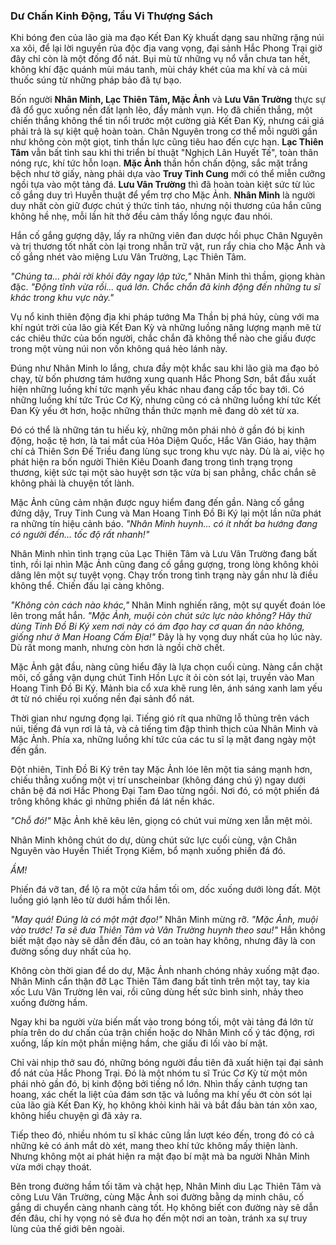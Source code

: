 ### Dư Chấn Kinh Động, Tẩu Vi Thượng Sách

Khi bóng đen của lão già ma đạo Kết Đan Kỳ khuất dạng sau những rặng núi xa xôi, để lại lời nguyền rủa độc địa vang vọng, đại sảnh Hắc Phong Trại giờ đây chỉ còn là một đống đổ nát. Bụi mù từ những vụ nổ vẫn chưa tan hết, không khí đặc quánh mùi máu tanh, mùi cháy khét của ma khí và cả mùi thuốc súng từ những pháp bảo đã tự bạo.

Bốn người **Nhân Minh, Lạc Thiên Tâm, Mặc Ảnh** và **Lưu Vân Trường** thực sự đã đổ gục xuống nền đất lạnh lẽo, đầy mảnh vụn. Họ đã chiến thắng, một chiến thắng không thể tin nổi trước một cường giả Kết Đan Kỳ, nhưng cái giá phải trả là sự kiệt quệ hoàn toàn. Chân Nguyên trong cơ thể mỗi người gần như không còn một giọt, tinh thần lực cũng tiêu hao đến cực hạn. **Lạc Thiên Tâm** vẫn bất tỉnh sau khi thi triển bí thuật "Nghịch Lân Huyết Tế", toàn thân nóng rực, khí tức hỗn loạn. **Mặc Ảnh** thần hồn chấn động, sắc mặt trắng bệch như tờ giấy, nàng phải dựa vào **Truy Tinh Cung** mới có thể miễn cưỡng ngồi tựa vào một tảng đá. **Lưu Vân Trường** thì đã hoàn toàn kiệt sức từ lúc cố gắng duy trì Huyễn thuật để yểm trợ cho Mặc Ảnh. **Nhân Minh** là người duy nhất còn giữ được chút ý thức tỉnh táo, nhưng nội thương của hắn cũng không hề nhẹ, mỗi lần hít thở đều cảm thấy lồng ngực đau nhói.

Hắn cố gắng gượng dậy, lấy ra những viên đan dược hồi phục Chân Nguyên và trị thương tốt nhất còn lại trong nhẫn trữ vật, run rẩy chia cho Mặc Ảnh và cố gắng nhét vào miệng Lưu Vân Trường, Lạc Thiên Tâm.

_"Chúng ta... phải rời khỏi đây ngay lập tức,"_ Nhân Minh thì thầm, giọng khàn đặc. _"Động tĩnh vừa rồi... quá lớn. Chắc chắn đã kinh động đến những tu sĩ khác trong khu vực này."_

Vụ nổ kinh thiên động địa khi pháp tướng Ma Thần bị phá hủy, cùng với ma khí ngút trời của lão già Kết Đan Kỳ và những luồng năng lượng mạnh mẽ từ các chiêu thức của bốn người, chắc chắn đã không thể nào che giấu được trong một vùng núi non vốn không quá hẻo lánh này.

Đúng như Nhân Minh lo lắng, chưa đầy một khắc sau khi lão già ma đạo bỏ chạy, từ bốn phương tám hướng xung quanh Hắc Phong Sơn, bắt đầu xuất hiện những luồng khí tức mạnh yếu khác nhau đang cấp tốc bay tới. Có những luồng khí tức Trúc Cơ Kỳ, nhưng cũng có cả những luồng khí tức Kết Đan Kỳ yếu ớt hơn, hoặc những thần thức mạnh mẽ đang dò xét từ xa.

Đó có thể là những tán tu hiếu kỳ, những môn phái nhỏ ở gần đó bị kinh động, hoặc tệ hơn, là tai mắt của Hỏa Diệm Quốc, Hắc Vân Giáo, hay thậm chí cả Thiên Sơn Đế Triều đang lùng sục trong khu vực này. Dù là ai, việc họ phát hiện ra bốn người Thiên Kiêu Doanh đang trong tình trạng trọng thương, kiệt sức tại một sào huyệt sơn tặc vừa bị san phẳng, chắc chắn sẽ không phải là chuyện tốt lành.

Mặc Ảnh cũng cảm nhận được nguy hiểm đang đến gần. Nàng cố gắng đứng dậy, Truy Tinh Cung và Man Hoang Tinh Đồ Bi Ký lại một lần nữa phát ra những tín hiệu cảnh báo. _"Nhân Minh huynh... có ít nhất ba hướng đang có người đến... tốc độ rất nhanh!"_

Nhân Minh nhìn tình trạng của Lạc Thiên Tâm và Lưu Vân Trường đang bất tỉnh, rồi lại nhìn Mặc Ảnh cũng đang cố gắng gượng, trong lòng không khỏi dâng lên một sự tuyệt vọng. Chạy trốn trong tình trạng này gần như là điều không thể. Chiến đấu lại càng không.

_"Không còn cách nào khác,"_ Nhân Minh nghiến răng, một sự quyết đoán lóe lên trong mắt hắn. _"Mặc Ảnh, muội còn chút sức lực nào không? Hãy thử dùng Tinh Đồ Bi Ký xem nơi này có ám đạo hay cơ quan ẩn nào không, giống như ở Man Hoang Cấm Địa!"_ Đây là hy vọng duy nhất của họ lúc này. Dù rất mong manh, nhưng còn hơn là ngồi chờ chết.

Mặc Ảnh gật đầu, nàng cũng hiểu đây là lựa chọn cuối cùng. Nàng cắn chặt môi, cố gắng vận dụng chút Tinh Hồn Lực ít ỏi còn sót lại, truyền vào Man Hoang Tinh Đồ Bi Ký. Mảnh bia cổ xưa khẽ rung lên, ánh sáng xanh lam yếu ớt từ nó chiếu rọi xuống nền đại sảnh đổ nát.

Thời gian như ngưng đọng lại. Tiếng gió rít qua những lỗ thủng trên vách núi, tiếng đá vụn rơi lả tả, và cả tiếng tim đập thình thịch của Nhân Minh và Mặc Ảnh. Phía xa, những luồng khí tức của các tu sĩ lạ mặt đang ngày một đến gần.

Đột nhiên, Tinh Đồ Bi Ký trên tay Mặc Ảnh lóe lên một tia sáng mạnh hơn, chiếu thẳng xuống một vị trí unscheinbar (không đáng chú ý) ngay dưới chân bệ đá nơi Hắc Phong Đại Tam Đao từng ngồi. Nơi đó, có một phiến đá trông không khác gì những phiến đá lát nền khác.

_"Chỗ đó!"_ Mặc Ảnh khẽ kêu lên, giọng có chút vui mừng xen lẫn mệt mỏi.

Nhân Minh không chút do dự, dùng chút sức lực cuối cùng, vận Chân Nguyên vào Huyền Thiết Trọng Kiếm, bổ mạnh xuống phiến đá đó.

_ẦM!_

Phiến đá vỡ tan, để lộ ra một cửa hầm tối om, dốc xuống dưới lòng đất. Một luồng gió lạnh lẽo từ dưới hầm thổi lên.

_"May quá! Đúng là có một mật đạo!"_ Nhân Minh mừng rỡ. _"Mặc Ảnh, muội vào trước! Ta sẽ đưa Thiên Tâm và Vân Trường huynh theo sau!"_ Hắn không biết mật đạo này sẽ dẫn đến đâu, có an toàn hay không, nhưng đây là con đường sống duy nhất của họ.

Không còn thời gian để do dự, Mặc Ảnh nhanh chóng nhảy xuống mật đạo. Nhân Minh cẩn thận đỡ Lạc Thiên Tâm đang bất tỉnh trên một tay, tay kia xốc Lưu Vân Trường lên vai, rồi cũng dùng hết sức bình sinh, nhảy theo xuống đường hầm.

Ngay khi ba người vừa biến mất vào trong bóng tối, một vài tảng đá lớn từ phía trên do dư chấn của trận chiến hoặc do Nhân Minh cố ý tác động, rơi xuống, lấp kín một phần miệng hầm, che giấu đi lối vào bí mật.

Chỉ vài nhịp thở sau đó, những bóng người đầu tiên đã xuất hiện tại đại sảnh đổ nát của Hắc Phong Trại. Đó là một nhóm tu sĩ Trúc Cơ Kỳ từ một môn phái nhỏ gần đó, bị kinh động bởi tiếng nổ lớn. Nhìn thấy cảnh tượng tan hoang, xác chết la liệt của đám sơn tặc và luồng ma khí yếu ớt còn sót lại của lão già Kết Đan Kỳ, họ không khỏi kinh hãi và bắt đầu bàn tán xôn xao, không hiểu chuyện gì đã xảy ra.

Tiếp theo đó, nhiều nhóm tu sĩ khác cũng lần lượt kéo đến, trong đó có cả những kẻ có ánh mắt dò xét, mang theo khí tức không mấy thiện lành. Nhưng không một ai phát hiện ra mật đạo bí mật mà ba người Nhân Minh vừa mới chạy thoát.

Bên trong đường hầm tối tăm và chật hẹp, Nhân Minh dìu Lạc Thiên Tâm và cõng Lưu Vân Trường, cùng Mặc Ảnh soi đường bằng dạ minh châu, cố gắng di chuyển càng nhanh càng tốt. Họ không biết con đường này sẽ dẫn đến đâu, chỉ hy vọng nó sẽ đưa họ đến một nơi an toàn, tránh xa sự truy lùng của thế giới bên ngoài.
